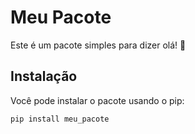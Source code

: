 # Meu Pacote

Este é um pacote simples para dizer olá! 👋

## Instalação

Você pode instalar o pacote usando o pip:

```bash
pip install meu_pacote
